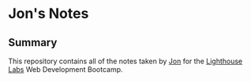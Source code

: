 # Jon's Notes

## Summary
This repository contains all of the notes taken by [Jon](https://github.com/jlangy/) for the [Lighthouse Labs](https://www.lighthouselabs.ca/) Web Development Bootcamp.
